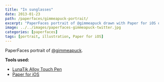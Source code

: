 ```yaml
---
title: "In sunglasses"
date: 2013-01-23
path: /paperfaces/gimmeapuck-portrait/
excerpt: "PaperFaces portrait of @gimmeapuck drawn with Paper for iOS on an iPad."
image: ../../images/paperfaces-gimmeapuck-twitter.jpg
categories: [paperfaces]
tags: [portrait, illustration, Paper for iOS]
---
```


PaperFaces portrait of [@gimmeapuck](https://twitter.com/gimmeapuck).

**Tools used:**

- [LunaTik Alloy Touch Pen](https://www.amazon.com/gp/product/B00821TR7G/ref=as_li_ss_tl?ie=UTF8&tag=mademist-20&linkCode=as2&camp=1789&creative=390957&creativeASIN=B00821TR7G)
- [Paper for iOS](https://paper.bywetransfer.com/)
